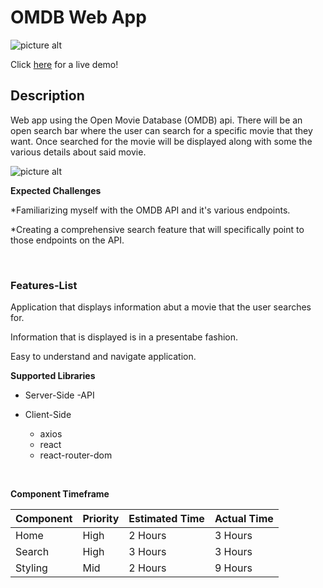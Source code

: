 # OMDB Web App

![picture alt](https://www.programmableweb.com/sites/default/files/styles/facebook_scale_height_200/public/OMDb%20API.png?itok=sFxdpUFo)

Click [here](http://omdb-cc.surge.sh/search) for a live demo!

## Description ###

Web app using the Open Movie Database (OMDB) api. There will be an open search bar where the user can search for a specific movie that they want. Once searched for the movie will be displayed along with some the various details about said movie. 

![picture alt](https://media3.giphy.com/media/6pJNYBYSMFod2/source.gif)


**Expected Challenges** 

*Familiarizing myself with the OMDB API and it's various endpoints.

*Creating a comprehensive search feature that will specifically point to those endpoints on the API.


&nbsp;
&nbsp;
&nbsp;

### Features-List ###

Application that displays information abut a movie that the user searches for.

Information that is displayed is in a presentabe fashion.

Easy to understand and navigate application.


**Supported Libraries**

* Server-Side
  -API

* Client-Side
  - axios
  - react
  - react-router-dom

&nbsp;
&nbsp;
&nbsp;
&nbsp;
&nbsp;


**Component Timeframe**

Component     | Priority      | Estimated Time  |  Actual Time  |
------------- | ------------- |---------------  |-------------  |
Home          | High          | 2 Hours         | 3 Hours       |
Search        | High          | 3 Hours         | 3 Hours       |
Styling       | Mid           | 2 Hours         | 9 Hours       |